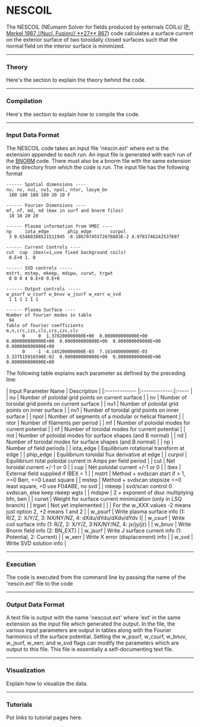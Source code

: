 NESCOIL
=======

The NESCOIL (NEumann Solver for fields produced by externals COILs)
([P. Merkel 1987 //Nucl. Fusion// \*\*27\*\* 867](http://dx.doi.org/10.1088/0029-5515/27/5/018))
code calculates a surface current on the exterior surface of two
toroidally closed surfaces such that the normal field on the interior
surface is minimized.

------------------------------------------------------------------------

### Theory

Here\'s the section to explain the theory behind the code.

------------------------------------------------------------------------

### Compilation

Here\'s the section to explain how to compile the code.

------------------------------------------------------------------------

### Input Data Format

The NESCOIL code takes an input file \'nescin.ext\' where ext is the
extension appended to each run. An input file is generated with each run
of the [BNORM](BNORM) code. There must also be a bnorm file with the
same extension in the directory from which the code is run. The input
file has the following format

    ------ Spatial dimensions ----
    nu, nv, nu1, nv1, npol, ntor, lasym_bn
     180 180 180 180 20 10 F

    ------ Fourier Dimensions ----
    mf, nf, md, nd (max in surf and bnorm files)
     10 10 20 20

    ------ Plasma information from VMEC ----
    np     iota_edge       phip_edge       curpol
     3 0.65460308521511945 -8.18670745572676883E-2 4.9781746242537697

    ------ Current Controls ----
    cut  cup  ibex(=1,use fixed background coils)
     0.E+0 1. 0

    ------ SVD controls -----
    mstrt, mstep, mkeep, mdspw, curwt, trgwt
     0 0 0 4 0.E+0 0.E+0

    ------ Output controls -----
    w_psurf w_csurf w_bnuv w_jsurf w_xerr w_svd
     1 1 1 1 1 1

    ------ Plasma Surface ----
    Number of fourier modes in table
     94
    Table of fourier coefficients
    m,n,crc,czs,cls,crs,czc,clc
          0     0  1.378200000000E+00  0.000000000000E+00  0.000000000000E+00  0.000000000000E+00  0.000000000000E+00  0.000000000000E+00
          0    -1 -4.145200000000E-03  7.163400000000E-03  3.337515916590E-02  0.000000000000E+00  0.000000000000E+00  0.000000000000E+00

The following table explains each parameter as defined by the preceding
line:

| Input Parameter Name | Description | 
|:------------- |:-------------:|:----- |
| nu | Number of poloidal grid points on current surface | 
| nv | Number of toroidal grid points on current surface | 
| nu1 | Number of poloidal grid points on inner surface | 
| nv1 | Number of toroidal grid points on inner surface | 
| npol | Number of segments of a modular or helical filament | 
| ntor | Number of filaments per period | 
| mf | Number of poloidal modes for current potential | 
| nf | Number of toroidal modes for current potential | 
| md | Number of poloidal modes for surface shapes (and B normal) | 
| nd | Number of toroidal modes for surface shapes (and B normal) | 
| np | Number of field periods |
| iota\_edge | Equilibrium rotational transform at edge | 
| phip\_edge | Equilibrium toroidal flux derivative at edge | 
| curpol | Equilibrium total poloidal current in Amps per field period | 
| cut | Net toroidal current +/-1 or 0 | 
| cup | Net poloidal current +/-1 or 0 | 
| ibex | External field supplied if IBEX = 1 | 
| mstrt | Method + svdscan start if \> 1, \>=0 Berr, \<=0 Least square | 
| mstep | Method + svdscan stepsize \<=0 least square, =0 use F04ABE, no svd | 
| mkeep | svd/scan control 0 svdscan, else keep nkeep wgts | 
| mdspw | 2 + exponent of dsur multiplying bfn, ben | 
| curwt | Weight for surface current minimization (only in LSQ branch) | 
| trgwt | Not yet implemented | 
| | For the w_XXX values -2 means just option 2, +2 means 1 and 2 |
| w\_psurf | Write plasma surface info (1: R/Z, 2: X/Y/Z, 3: NX/NY/NZ, 4: dXdu/dYdu/dXdv/dYdv )| 
| w\_csurf | Write coil surface info (1: R/Z, 2: X/Y/Z, 3:NX/NY/NZ, 4: jx/jy/jz) | 
| w\_bnuv | Write Bnorm field info (2: BN_EXT) | 
| w\_jsurf | Write J surface current info (1: Potential, 2: Current) | 
| w\_xerr | Write X error (displacement) info | 
| w\_svd | Write SVD solution info |

------------------------------------------------------------------------

### Execution

The code is executed from the command line by passing the name of the
\'nescin.ext\' file to the code

------------------------------------------------------------------------

### Output Data Format

A text file is output with the name \'nescout.ext\' where \'ext\' in the
same extension as the input file which generated the output. In the
file, the various input parameters are output in tables along with the
Fourier harmonics of the surface potential. Setting the w\_psurf,
w\_csurf, w\_bnuv, w\_jsurf, w\_xerr, and w\_svd flags can modify the
parameters which are output to this file. This file is essentially a
self-documenting text file.

------------------------------------------------------------------------

### Visualization

Explain how to visualize the data.

------------------------------------------------------------------------

### Tutorials

Put links to tutorial pages here.
